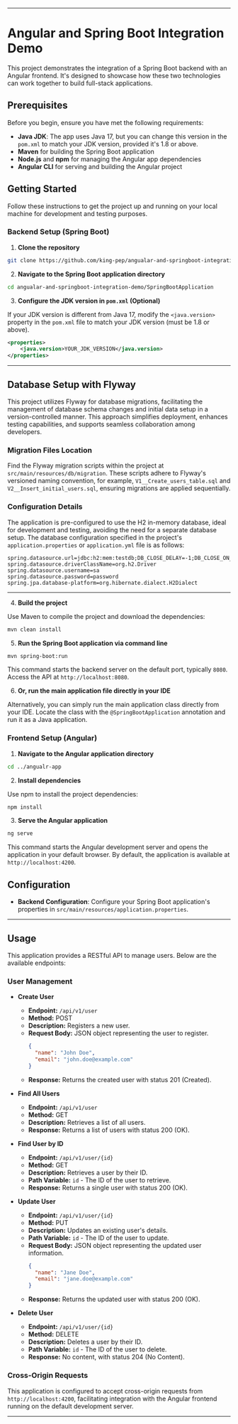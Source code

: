 
---

# Angular and Spring Boot Integration Demo

This project demonstrates the integration of a Spring Boot backend with an Angular frontend. It's designed to showcase how these two technologies can work together to build full-stack applications.

## Prerequisites

Before you begin, ensure you have met the following requirements:
- **Java JDK**: The app uses Java 17, but you can change this version in the `pom.xml` to match your JDK version, provided it's 1.8 or above.
- **Maven** for building the Spring Boot application
- **Node.js** and **npm** for managing the Angular app dependencies
- **Angular CLI** for serving and building the Angular project

## Getting Started

Follow these instructions to get the project up and running on your local machine for development and testing purposes.

### Backend Setup (Spring Boot)

1. **Clone the repository**

```bash
git clone https://github.com/king-pep/angualar-and-springboot-integration-demo
```

2. **Navigate to the Spring Boot application directory**

```bash
cd angualar-and-springboot-integration-demo/SpringBootApplication
```

3. **Configure the JDK version in `pom.xml` (Optional)**

If your JDK version is different from Java 17, modify the `<java.version>` property in the `pom.xml` file to match your JDK version (must be 1.8 or above).

```xml
<properties>
    <java.version>YOUR_JDK_VERSION</java.version>
</properties>
```
---

## Database Setup with Flyway

This project utilizes Flyway for database migrations, facilitating the management of database schema changes and initial data setup in a version-controlled manner. This approach simplifies deployment, enhances testing capabilities, and supports seamless collaboration among developers.

### Migration Files Location

Find the Flyway migration scripts within the project at `src/main/resources/db/migration`. These scripts adhere to Flyway's versioned naming convention, for example, `V1__Create_users_table.sql` and `V2__Insert_initial_users.sql`, ensuring migrations are applied sequentially.

### Configuration Details

The application is pre-configured to use the H2 in-memory database, ideal for development and testing, avoiding the need for a separate database setup. The database configuration specified in the project's `application.properties` or `application.yml` file is as follows:

```properties
spring.datasource.url=jdbc:h2:mem:testdb;DB_CLOSE_DELAY=-1;DB_CLOSE_ON_EXIT=FALSE
spring.datasource.driverClassName=org.h2.Driver
spring.datasource.username=sa
spring.datasource.password=password
spring.jpa.database-platform=org.hibernate.dialect.H2Dialect
```

---

4. **Build the project**

Use Maven to compile the project and download the dependencies:

```bash
mvn clean install
```

5. **Run the Spring Boot application via command line**

```bash
mvn spring-boot:run
```

This command starts the backend server on the default port, typically `8080`. Access the API at `http://localhost:8080`.

6. **Or, run the main application file directly in your IDE**

Alternatively, you can simply run the main application class directly from your IDE. Locate the class with the `@SpringBootApplication` annotation and run it as a Java application.

### Frontend Setup (Angular)

1. **Navigate to the Angular application directory**

```bash
cd ../angualr-app
```

2. **Install dependencies**

Use npm to install the project dependencies:

```bash
npm install
```

3. **Serve the Angular application**

```bash
ng serve
```

This command starts the Angular development server and opens the application in your default browser. By default, the application is available at `http://localhost:4200`.

## Configuration

- **Backend Configuration**: Configure your Spring Boot application's properties in `src/main/resources/application.properties`.

---

## Usage

This application provides a RESTful API to manage users. Below are the available endpoints:

### User Management

- **Create User**
  - **Endpoint:** `/api/v1/user`
  - **Method:** POST
  - **Description:** Registers a new user.
  - **Request Body:** JSON object representing the user to register.
    ```json
    {
      "name": "John Doe",
      "email": "john.doe@example.com"
    }
    ```
  - **Response:** Returns the created user with status 201 (Created).

- **Find All Users**
  - **Endpoint:** `/api/v1/user`
  - **Method:** GET
  - **Description:** Retrieves a list of all users.
  - **Response:** Returns a list of users with status 200 (OK).

- **Find User by ID**
  - **Endpoint:** `/api/v1/user/{id}`
  - **Method:** GET
  - **Description:** Retrieves a user by their ID.
  - **Path Variable:** `id` - The ID of the user to retrieve.
  - **Response:** Returns a single user with status 200 (OK).

- **Update User**
  - **Endpoint:** `/api/v1/user/{id}`
  - **Method:** PUT
  - **Description:** Updates an existing user's details.
  - **Path Variable:** `id` - The ID of the user to update.
  - **Request Body:** JSON object representing the updated user information.
    ```json
    {
      "name": "Jane Doe",
      "email": "jane.doe@example.com"
    }
    ```
  - **Response:** Returns the updated user with status 200 (OK).

- **Delete User**
  - **Endpoint:** `/api/v1/user/{id}`
  - **Method:** DELETE
  - **Description:** Deletes a user by their ID.
  - **Path Variable:** `id` - The ID of the user to delete.
  - **Response:** No content, with status 204 (No Content).

### Cross-Origin Requests

This application is configured to accept cross-origin requests from `http://localhost:4200`, facilitating integration with the Angular frontend running on the default development server.

---

